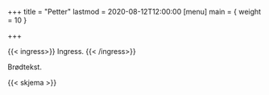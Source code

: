 +++
title = "Petter"
lastmod = 2020-08-12T12:00:00
[menu]
main = { weight = 10 }

+++

{{< ingress>}}
Ingress.
{{< /ingress>}}

Brødtekst.

{{< skjema >}}
